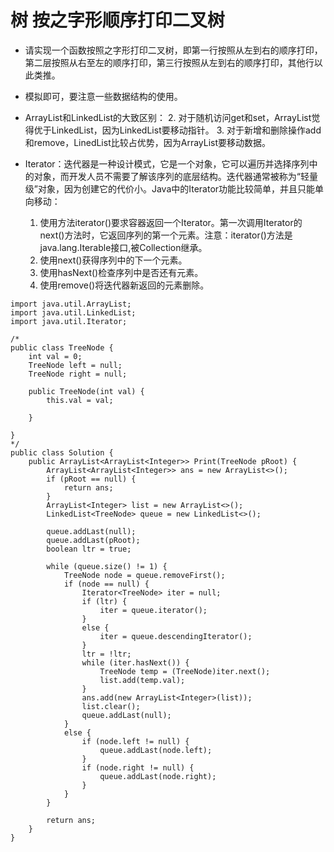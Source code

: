 # 树 按之字形顺序打印二叉树

* 请实现一个函数按照之字形打印二叉树，即第一行按照从左到右的顺序打印，第二层按照从右至左的顺序打印，第三行按照从左到右的顺序打印，其他行以此类推。

* 模拟即可，要注意一些数据结构的使用。

* ArrayList和LinkedList的大致区别： 
    2. 对于随机访问get和set，ArrayList觉得优于LinkedList，因为LinkedList要移动指针。 
    3. 对于新增和删除操作add和remove，LinedList比较占优势，因为ArrayList要移动数据。 

* Iterator：迭代器是一种设计模式，它是一个对象，它可以遍历并选择序列中的对象，而开发人员不需要了解该序列的底层结构。迭代器通常被称为“轻量级”对象，因为创建它的代价小。Java中的Iterator功能比较简单，并且只能单向移动：
    1. 使用方法iterator()要求容器返回一个Iterator。第一次调用Iterator的next()方法时，它返回序列的第一个元素。注意：iterator()方法是java.lang.Iterable接口,被Collection继承。
    2. 使用next()获得序列中的下一个元素。
    3. 使用hasNext()检查序列中是否还有元素。
    4. 使用remove()将迭代器新返回的元素删除。

```
import java.util.ArrayList;
import java.util.LinkedList;
import java.util.Iterator;

/*
public class TreeNode {
    int val = 0;
    TreeNode left = null;
    TreeNode right = null;

    public TreeNode(int val) {
        this.val = val;

    }

}
*/
public class Solution {
    public ArrayList<ArrayList<Integer>> Print(TreeNode pRoot) {
        ArrayList<ArrayList<Integer>> ans = new ArrayList<>();
        if (pRoot == null) {
            return ans;
        }
        ArrayList<Integer> list = new ArrayList<>();
        LinkedList<TreeNode> queue = new LinkedList<>();
        
        queue.addLast(null);
        queue.addLast(pRoot);
        boolean ltr = true;
        
        while (queue.size() != 1) {
            TreeNode node = queue.removeFirst();
            if (node == null) {
                Iterator<TreeNode> iter = null; 
                if (ltr) {
                    iter = queue.iterator();
                }
                else {
                    iter = queue.descendingIterator();
                }
                ltr = !ltr;
                while (iter.hasNext()) {
                    TreeNode temp = (TreeNode)iter.next();
                    list.add(temp.val);
                }
                ans.add(new ArrayList<Integer>(list));
                list.clear();
                queue.addLast(null);
            }
            else {
                if (node.left != null) {
                    queue.addLast(node.left);
                }
                if (node.right != null) {
                    queue.addLast(node.right);
                }
            }
        }
        
        return ans;
    }
}
```
